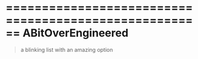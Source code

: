 ======================================================
ABitOverEngineered
======================================================

> a blinking list with an amazing option